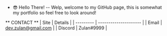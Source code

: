 - 😎 Hello There!
-- Welp, welcome to my GitHub page, this is somewhat my portfolio so feel free to look around!

** CONTACT **
| Site      | Details               |
| --------- | --------------------- |
| Email     | dev.zulan@gmail.com   |
| Discord   | Zulan#9999            |
